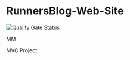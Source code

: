 # RunnersBlog-Web-Site
[![Quality Gate Status](https://sonarcloud.io/api/project_badges/measure?project=Sakuilim_RunnersBlog-Web-Site&metric=alert_status)](https://sonarcloud.io/summary/new_code?id=Sakuilim_RunnersBlog-Web-Site)

MM

MVC Project
